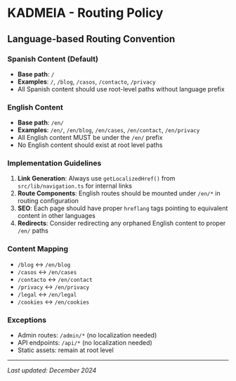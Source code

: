 # KADMEIA - Routing Policy

## Language-based Routing Convention

### Spanish Content (Default)
- **Base path**: `/` 
- **Examples**: `/`, `/blog`, `/casos`, `/contacto`, `/privacy`
- All Spanish content should use root-level paths without language prefix

### English Content
- **Base path**: `/en/`
- **Examples**: `/en/`, `/en/blog`, `/en/cases`, `/en/contact`, `/en/privacy`
- All English content MUST be under the `/en/` prefix
- No English content should exist at root level paths

### Implementation Guidelines

1. **Link Generation**: Always use `getLocalizedHref()` from `src/lib/navigation.ts` for internal links
2. **Route Components**: English routes should be mounted under `/en/*` in routing configuration  
3. **SEO**: Each page should have proper `hreflang` tags pointing to equivalent content in other languages
4. **Redirects**: Consider redirecting any orphaned English content to proper `/en/` paths

### Content Mapping
- `/blog` ↔ `/en/blog`
- `/casos` ↔ `/en/cases` 
- `/contacto` ↔ `/en/contact`
- `/privacy` ↔ `/en/privacy`
- `/legal` ↔ `/en/legal`
- `/cookies` ↔ `/en/cookies`

### Exceptions
- Admin routes: `/admin/*` (no localization needed)
- API endpoints: `/api/*` (no localization needed)
- Static assets: remain at root level

---
*Last updated: December 2024*